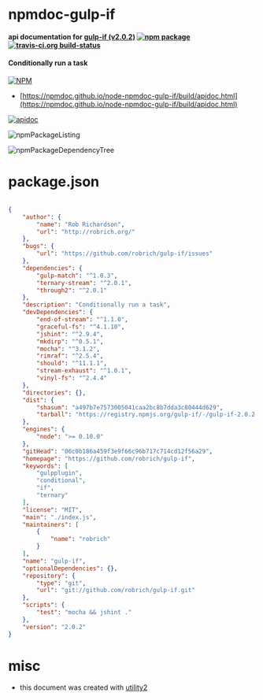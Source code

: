 # npmdoc-gulp-if

#### api documentation for  [gulp-if (v2.0.2)](https://github.com/robrich/gulp-if)  [![npm package](https://img.shields.io/npm/v/npmdoc-gulp-if.svg?style=flat-square)](https://www.npmjs.org/package/npmdoc-gulp-if) [![travis-ci.org build-status](https://api.travis-ci.org/npmdoc/node-npmdoc-gulp-if.svg)](https://travis-ci.org/npmdoc/node-npmdoc-gulp-if)

#### Conditionally run a task

[![NPM](https://nodei.co/npm/gulp-if.png?downloads=true&downloadRank=true&stars=true)](https://www.npmjs.com/package/gulp-if)

- [https://npmdoc.github.io/node-npmdoc-gulp-if/build/apidoc.html](https://npmdoc.github.io/node-npmdoc-gulp-if/build/apidoc.html)

[![apidoc](https://npmdoc.github.io/node-npmdoc-gulp-if/build/screenCapture.buildCi.browser.%252Ftmp%252Fbuild%252Fapidoc.html.png)](https://npmdoc.github.io/node-npmdoc-gulp-if/build/apidoc.html)

![npmPackageListing](https://npmdoc.github.io/node-npmdoc-gulp-if/build/screenCapture.npmPackageListing.svg)

![npmPackageDependencyTree](https://npmdoc.github.io/node-npmdoc-gulp-if/build/screenCapture.npmPackageDependencyTree.svg)



# package.json

```json

{
    "author": {
        "name": "Rob Richardson",
        "url": "http://robrich.org/"
    },
    "bugs": {
        "url": "https://github.com/robrich/gulp-if/issues"
    },
    "dependencies": {
        "gulp-match": "^1.0.3",
        "ternary-stream": "^2.0.1",
        "through2": "^2.0.1"
    },
    "description": "Conditionally run a task",
    "devDependencies": {
        "end-of-stream": "^1.1.0",
        "graceful-fs": "^4.1.10",
        "jshint": "^2.9.4",
        "mkdirp": "^0.5.1",
        "mocha": "^3.1.2",
        "rimraf": "^2.5.4",
        "should": "^11.1.1",
        "stream-exhaust": "^1.0.1",
        "vinyl-fs": "^2.4.4"
    },
    "directories": {},
    "dist": {
        "shasum": "a497b7e7573005041caa2bc8b7dda3c80444d629",
        "tarball": "https://registry.npmjs.org/gulp-if/-/gulp-if-2.0.2.tgz"
    },
    "engines": {
        "node": ">= 0.10.0"
    },
    "gitHead": "06c0b186a459f3e9f66c96b717c714cd12f56a29",
    "homepage": "https://github.com/robrich/gulp-if",
    "keywords": [
        "gulpplugin",
        "conditional",
        "if",
        "ternary"
    ],
    "license": "MIT",
    "main": "./index.js",
    "maintainers": [
        {
            "name": "robrich"
        }
    ],
    "name": "gulp-if",
    "optionalDependencies": {},
    "repository": {
        "type": "git",
        "url": "git://github.com/robrich/gulp-if.git"
    },
    "scripts": {
        "test": "mocha && jshint ."
    },
    "version": "2.0.2"
}
```



# misc
- this document was created with [utility2](https://github.com/kaizhu256/node-utility2)

